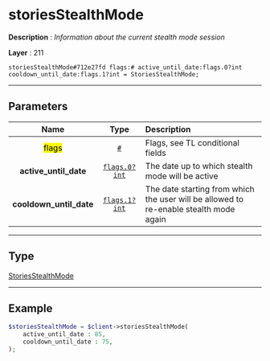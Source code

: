 # storiesStealthMode

**Description** : *Information about the current stealth mode session*

**Layer** : 211

```tl
storiesStealthMode#712e27fd flags:# active_until_date:flags.0?int cooldown_until_date:flags.1?int = StoriesStealthMode;
```

---

## Parameters

| Name | Type | Description |
| :---: | :---: | :--- |
| <mark>flags</mark> | [`#`](type/#) | Flags, see TL conditional fields |
| **active_until_date** | [`flags.0?int`](type/int) | The date up to which stealth mode will be active |
| **cooldown_until_date** | [`flags.1?int`](type/int) | The date starting from which the user will be allowed to re-enable stealth mode again |

---

## Type

[StoriesStealthMode](type/StoriesStealthMode)

---

## Example

```php
$storiesStealthMode = $client->storiesStealthMode(
	active_until_date : 85,
	cooldown_until_date : 75,
);
```